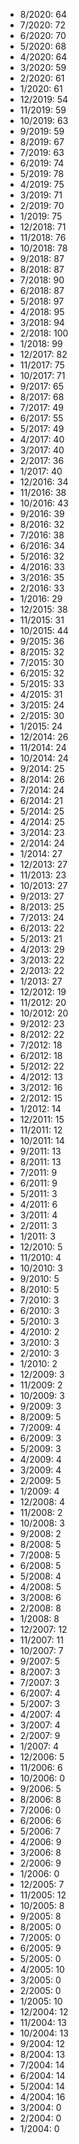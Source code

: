 *  8/2020: 64
*  7/2020: 72
*  6/2020: 70
*  5/2020: 68
*  4/2020: 64
*  3/2020: 59
*  2/2020: 61
*  1/2020: 61
*  12/2019: 54
*  11/2019: 59
*  10/2019: 63
*  9/2019: 59
*  8/2019: 67
*  7/2019: 63
*  6/2019: 74
*  5/2019: 78
*  4/2019: 75
*  3/2019: 71
*  2/2019: 70
*  1/2019: 75
*  12/2018: 71
*  11/2018: 76
*  10/2018: 78
*  9/2018: 87
*  8/2018: 87
*  7/2018: 90
*  6/2018: 87
*  5/2018: 97
*  4/2018: 95
*  3/2018: 94
*  2/2018: 100
*  1/2018: 99
*  12/2017: 82
*  11/2017: 75
*  10/2017: 71
*  9/2017: 65
*  8/2017: 68
*  7/2017: 49
*  6/2017: 55
*  5/2017: 49
*  4/2017: 40
*  3/2017: 40
*  2/2017: 36
*  1/2017: 40
*  12/2016: 34
*  11/2016: 38
*  10/2016: 43
*  9/2016: 39
*  8/2016: 32
*  7/2016: 38
*  6/2016: 34
*  5/2016: 32
*  4/2016: 33
*  3/2016: 35
*  2/2016: 33
*  1/2016: 29
*  12/2015: 38
*  11/2015: 31
*  10/2015: 44
*  9/2015: 36
*  8/2015: 32
*  7/2015: 30
*  6/2015: 32
*  5/2015: 33
*  4/2015: 31
*  3/2015: 24
*  2/2015: 30
*  1/2015: 24
*  12/2014: 26
*  11/2014: 24
*  10/2014: 24
*  9/2014: 25
*  8/2014: 26
*  7/2014: 24
*  6/2014: 21
*  5/2014: 25
*  4/2014: 25
*  3/2014: 23
*  2/2014: 24
*  1/2014: 27
*  12/2013: 27
*  11/2013: 23
*  10/2013: 27
*  9/2013: 27
*  8/2013: 25
*  7/2013: 24
*  6/2013: 22
*  5/2013: 21
*  4/2013: 29
*  3/2013: 22
*  2/2013: 22
*  1/2013: 27
*  12/2012: 19
*  11/2012: 20
*  10/2012: 20
*  9/2012: 23
*  8/2012: 22
*  7/2012: 18
*  6/2012: 18
*  5/2012: 22
*  4/2012: 13
*  3/2012: 16
*  2/2012: 15
*  1/2012: 14
*  12/2011: 15
*  11/2011: 12
*  10/2011: 14
*  9/2011: 13
*  8/2011: 13
*  7/2011: 9
*  6/2011: 9
*  5/2011: 3
*  4/2011: 6
*  3/2011: 4
*  2/2011: 3
*  1/2011: 3
*  12/2010: 5
*  11/2010: 4
*  10/2010: 3
*  9/2010: 5
*  8/2010: 5
*  7/2010: 3
*  6/2010: 3
*  5/2010: 3
*  4/2010: 2
*  3/2010: 3
*  2/2010: 3
*  1/2010: 2
*  12/2009: 3
*  11/2009: 2
*  10/2009: 3
*  9/2009: 3
*  8/2009: 5
*  7/2009: 4
*  6/2009: 3
*  5/2009: 3
*  4/2009: 4
*  3/2009: 4
*  2/2009: 5
*  1/2009: 4
*  12/2008: 4
*  11/2008: 2
*  10/2008: 3
*  9/2008: 2
*  8/2008: 5
*  7/2008: 5
*  6/2008: 5
*  5/2008: 4
*  4/2008: 5
*  3/2008: 6
*  2/2008: 8
*  1/2008: 8
*  12/2007: 12
*  11/2007: 11
*  10/2007: 7
*  9/2007: 5
*  8/2007: 3
*  7/2007: 3
*  6/2007: 4
*  5/2007: 3
*  4/2007: 4
*  3/2007: 4
*  2/2007: 9
*  1/2007: 4
*  12/2006: 5
*  11/2006: 6
*  10/2006: 0
*  9/2006: 5
*  8/2006: 8
*  7/2006: 0
*  6/2006: 6
*  5/2006: 7
*  4/2006: 9
*  3/2006: 8
*  2/2006: 9
*  1/2006: 0
*  12/2005: 7
*  11/2005: 12
*  10/2005: 8
*  9/2005: 8
*  8/2005: 0
*  7/2005: 0
*  6/2005: 9
*  5/2005: 0
*  4/2005: 10
*  3/2005: 0
*  2/2005: 0
*  1/2005: 10
*  12/2004: 12
*  11/2004: 13
*  10/2004: 13
*  9/2004: 12
*  8/2004: 13
*  7/2004: 14
*  6/2004: 14
*  5/2004: 14
*  4/2004: 16
*  3/2004: 0
*  2/2004: 0
*  1/2004: 0